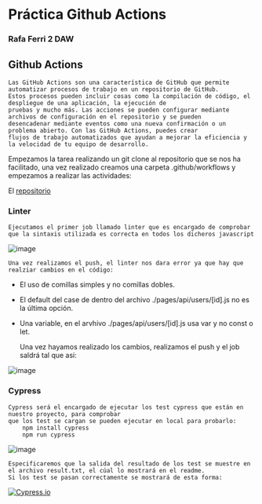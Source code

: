 # Práctica Github Actions
### Rafa Ferri 2 DAW

## Github Actions 

    Las GitHub Actions son una característica de GitHub que permite automatizar procesos de trabajo en un repositorio de GitHub.
    Estos procesos pueden incluir cosas como la compilación de código, el despliegue de una aplicación, la ejecución de 
    pruebas y mucho más. Las acciones se pueden configurar mediante archivos de configuración en el repositorio y se pueden 
    desencadenar mediante eventos como una nueva confirmación o un problema abierto. Con las GitHub Actions, puedes crear 
    flujos de trabajo automatizados que ayudan a mejorar la eficiencia y la velocidad de tu equipo de desarrollo.

Empezamos la tarea realizando un git clone al repositorio que se nos ha facilitado, una vez
realizado creamos una carpeta .github/workflows y empezamos a realizar las actividades:

El [repositorio](https://github.com/dawEstacio/nextjs-blog-practica)

### Linter

    Ejecutamos el primer job llamado linter que es encargado de comprobar
    que la sintaxis utilizada es correcta en todos los dicheros javascript

![image](https://user-images.githubusercontent.com/75679146/213924671-535be171-69f8-4fb9-a587-48cd4d2816c2.png)

    Una vez realizamos el push, el linter nos dara error ya que hay que realziar cambios en el código:
    
+ El uso de comillas simples y no comillas dobles.
+ El default del case de dentro del archivo ./pages/api/users/[id].js no es la última opción.
+ Una variable, en el arvhivo ./pages/api/users/[id].js usa var y no const o let.

    Una vez hayamos realizado los cambios, realizamos el push y el job saldrá tal que asi:
    
![image](https://user-images.githubusercontent.com/75679146/213924874-0fce63ca-de8f-4ee3-a88d-7197bb0edfc0.png)

### Cypress

    Cypress será el encargado de ejecutar los test cypress que están en nuestro proyecto, para comprobar
    que los test se cargan se pueden ejecutar en local para probarlo:
        npm install cypress
        npm run cypress
        
   ![image](https://user-images.githubusercontent.com/75679146/213924954-fc2faef2-6a8a-4091-ae68-a1b552b1afa0.png)

    Especificaremos que la salida del resultado de los test se muestre en el archivo result.txt, el cúal lo mostrará en el readme.
    Si los test se pasan correctamente se mostrará de esta forma:
    
    
[![Cypress.io](https://img.shields.io/badge/tested%20with-Cypress-04C38E.svg)](https://www.cypress.io/)





